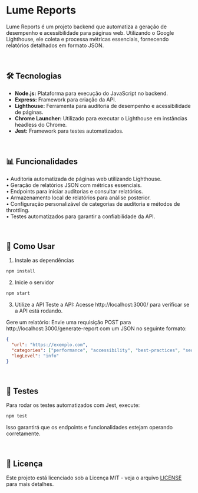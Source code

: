 # Lume Reports
Lume Reports é um projeto backend que automatiza a geração de desempenho e acessibilidade para páginas web. Utilizando o Google Lighthouse, ele coleta e processa métricas essenciais, fornecendo relatórios detalhados em formato JSON.

<br>

## 🛠️ Tecnologias
- **Node.js:** Plataforma para execução do JavaScript no backend.
- **Express:** Framework para criação da API.
- **Lighthouse:** Ferramenta para auditoria de desempenho e acessibilidade de páginas.
- **Chrome Launcher:** Utilizado para executar o Lighthouse em instâncias headless do Chrome.
- **Jest:** Framework para testes automatizados.

<br>

## 📊 Funcionalidades
• Auditoria automatizada de páginas web utilizando Lighthouse.<br>
• Geração de relatórios JSON com métricas essenciais.<br>
• Endpoints para iniciar auditorias e consultar relatórios.<br>
• Armazenamento local de relatórios para análise posterior.<br>
• Configuração personalizável de categorias de auditoria e métodos de throttling.<br>
• Testes automatizados para garantir a confiabilidade da API.

<br>

## 👤 Como Usar
1. Instale as dependências
```js
npm install
```

2. Inicie o servidor
```js
npm start
```

3. Utilize a API
Teste a API: Acesse http://localhost:3000/ para verificar se a API está rodando.

Gere um relatório: Envie uma requisição POST para http://localhost:3000/generate-report com um JSON no seguinte formato:
```json
{
  "url": "https://exemplo.com",
  "categories": ["performance", "accessibility", "best-practices", "seo"],
  "logLevel": "info"
}
```

<br>

## 🧪 Testes
Para rodar os testes automatizados com Jest, execute:
```js
npm test
```
Isso garantirá que os endpoints e funcionalidades estejam operando corretamente.

<br>

## 📄 Licença
Este projeto está licenciado sob a Licença MIT - veja o arquivo [LICENSE](./LICENSE) para mais detalhes.